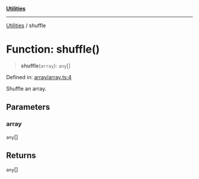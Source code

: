 [**Utilities**](../README.md)

***

[Utilities](../README.md) / shuffle

# Function: shuffle()

> **shuffle**(`array`): `any`[]

Defined in: [array/array.ts:4](https://github.com/noobiept/utilities/blob/fa81d9116003a677f25866bee864bc30213a9352/source/array/array.ts#L4)

Shuffle an array.

## Parameters

### array

`any`[]

## Returns

`any`[]
